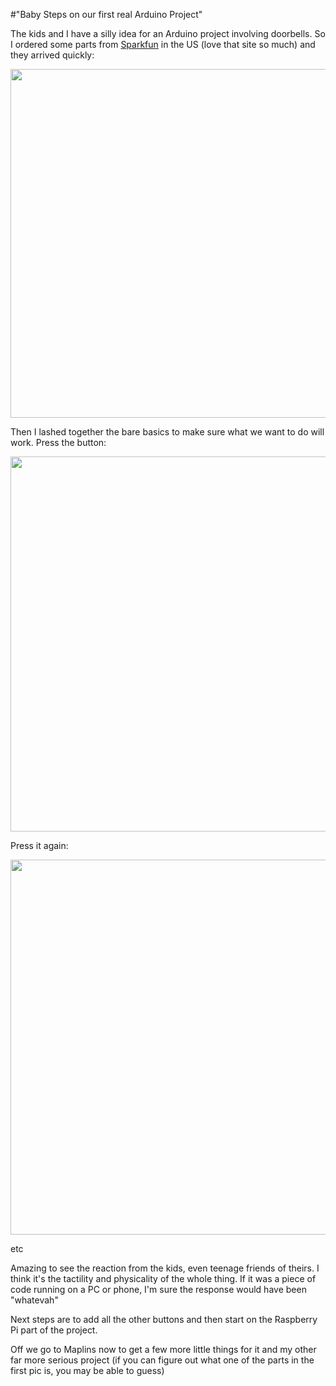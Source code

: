 #"Baby Steps on our first real Arduino Project"

The kids and I have a silly idea for an Arduino project involving doorbells. So I ordered some parts from <a href="http://sparkfun.com">Sparkfun</a> in the US (love that site so much) and they arrived quickly:

<a href="http://conoroneill.net/wp-content/uploads/2012/07/sparkfun.png"><img class="size-full wp-image-781 aligncenter" title="sparkfun" src="http://conoroneill.net/wp-content/uploads/2012/07/sparkfun.png" alt="" width="800" height="558" /></a>

Then I lashed together the bare basics to make sure what we want to do will work. Press the button:

<a href="http://conoroneill.net/wp-content/uploads/2012/07/oisin.png"><img class="alignnone size-full wp-image-782" title="oisin" src="http://conoroneill.net/wp-content/uploads/2012/07/oisin.png" alt="" width="800" height="600" /></a>

Press it again:

<a href="http://conoroneill.net/wp-content/uploads/2012/07/siofra.png"><img class="alignnone size-full wp-image-783" title="siofra" src="http://conoroneill.net/wp-content/uploads/2012/07/siofra.png" alt="" width="800" height="600" /></a>

etc

Amazing to see the reaction from the kids, even teenage friends of theirs. I think it's the tactility and physicality of the whole thing. If it was a piece of code running on a PC or phone, I'm sure the response would have been "whatevah"

Next steps are to add all the other buttons and then start on the Raspberry Pi part of the project.

Off we go to Maplins now to get a few more little things for it and my other far more serious project (if you can figure out what one of the parts in the first pic is, you may be able to guess)

&nbsp;